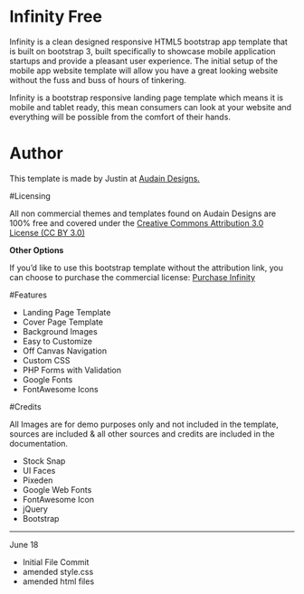 # Infinity Free
Infinity is a clean designed responsive HTML5 bootstrap app template that is built on bootstrap 3, built specifically to showcase mobile application startups and provide a pleasant user experience. The initial setup of the mobile app website template will allow you have a great looking website without the fuss and buss of hours of tinkering.
 
Infinity is a bootstrap responsive landing page template which means it is mobile and tablet ready, this mean consumers can look at your website and everything will be possible from the comfort of their hands.

# Author

This template is made by Justin at [Audain Designs.](http://themes.audaindesigns.com)

#Licensing

All non commercial themes and templates found on Audain Designs are 100% free and covered under the [Creative Commons Attribution 3.0 License (CC BY 3.0)](http://creativecommons.org/licenses/by/3.0/)

**Other Options**

If you’d like to use this bootstrap template without the attribution link, you can choose to purchase the commercial license: [Purchase Infinity](http://themes.audaindesigns.com/infinity-premium-boostrap-mobile-app/)

#Features

- Landing Page Template
- Cover Page Template
- Background Images
- Easy to Customize
- Off Canvas Navigation
- Custom CSS
- PHP Forms with Validation
- Google Fonts
- FontAwesome Icons

#Credits

All Images are for demo purposes only and not included in the template, sources are included & all other sources and credits are included in the documentation.

- Stock Snap
- UI Faces
- Pixeden
- Google Web Fonts
- FontAwesome Icon
- jQuery
- Bootstrap

---

June 18
- Initial File Commit
- amended style.css
- amended html files
